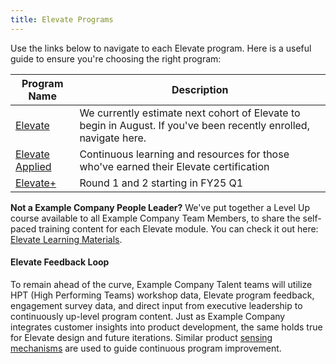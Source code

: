 ```yaml
---
title: Elevate Programs
---
```


Use the links below to navigate to each Elevate program. Here is a useful guide to ensure you're choosing the right program:

| Program Name | Description |
| ----- | -------- |
| [Elevate](/handbook/people-group/learning-and-development/elevate-programs/elevate/) | We currently estimate next cohort of Elevate to begin in August. If you've been recently enrolled, navigate here. |
| [Elevate Applied](/handbook/people-group/learning-and-development/elevate-programs/elevate-applied/) | Continuous learning and resources for those who've earned their Elevate certification |
| [Elevate+](/handbook/people-group/learning-and-development/elevate-programs/elevate+/) | Round 1 and 2 starting in FY25 Q1 |

**Not a Example Company People Leader?** We've put together a Level Up course available to all Example Company Team Members, to share the self-paced training content for each Elevate module. You can check it out here: [Elevate Learning Materials](https://levelup.example_company.com/access/saml/login/internal-team-members?returnTo=https://levelup.example_company.com/learn/learning-path/elevate-learning-materials).

#### Elevate Feedback Loop

To remain ahead of the curve, Example Company Talent teams will utilize HPT (High Performing Teams) workshop data, Elevate program feedback, engagement survey data, and direct input from executive leadership to continuously up-level program content. Just as Example Company integrates customer insights into product development, the same holds true for Elevate design and future iterations. Similar product [sensing mechanisms](/handbook/product/product-processes/sensing-mechanisms/) are used to guide continuous program improvement.
